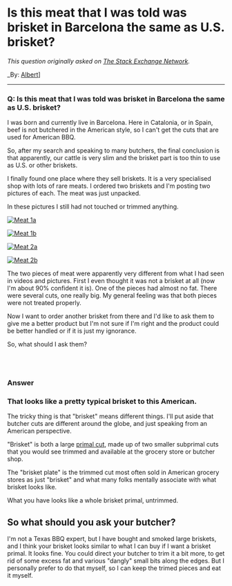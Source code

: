 ﻿# Is this meat that I was told was brisket in Barcelona the same as U.S. brisket?

_This question originally asked on [The Stack Exchange Network](https://cooking.stackexchange.com/q/122254)._

_By: [Albert](https://cooking.stackexchange.com/u/75381)]
<br><hr>
### Q: Is this meat that I was told was brisket in Barcelona the same as U.S. brisket?
<p>I was born and currently live in Barcelona. Here in Catalonia, or in Spain, beef is not butchered in the American style, so I can't get the cuts that are used for American BBQ.</p>
<p>So, after my search and speaking to many butchers, the final conclusion is that apparently, our cattle is very slim and the brisket part is too thin to use as U.S. or other briskets.</p>
<p>I finally found one place where they sell briskets. It is a very specialised shop with lots of rare meats. I ordered two briskets and I'm posting two pictures of each. The meat was just unpacked.</p>
<p>In these pictures I still had not touched or trimmed anything.</p>
<p><a href="https://i.sstatic.net/uLfZe.png" rel="noreferrer"><img src="https://i.sstatic.net/uLfZe.png" alt="Meat 1a" /></a></p>
<p><a href="https://i.sstatic.net/eoGzv.png" rel="noreferrer"><img src="https://i.sstatic.net/eoGzv.png" alt="Meat 1b" /></a></p>
<p><a href="https://i.sstatic.net/1rLq0.jpg" rel="noreferrer"><img src="https://i.sstatic.net/1rLq0.jpg" alt="Meat 2a" /></a></p>
<p><a href="https://i.sstatic.net/QzSqv.jpg" rel="noreferrer"><img src="https://i.sstatic.net/QzSqv.jpg" alt="Meat 2b" /></a></p>
<p>The two pieces of meat were apparently very different from what I had seen in videos and pictures. First I even thought it was not a brisket at all (now I'm about 90% confident it is). One of the pieces had almost no fat. There were several cuts, one really big. My general feeling was that both pieces were not treated properly.</p>
<p>Now I want to order another brisket from there and I'd like to ask them to give me a better product but I'm not sure if I'm right and the product could be better handled or if it is just my ignorance.</p>
<p>So, what should I ask them?</p>

<br><br>
### Answer 
<h3>That looks like a pretty typical brisket to this American.</h3>
<p>The tricky thing is that &quot;brisket&quot; means different things. I'll put aside that butcher cuts are different around the globe, and just speaking from an American perspective.</p>
<p>&quot;Brisket&quot; is both a large <a href="https://montanaranchandcattle.com/pages/aged-beef-and-sub-primal-cuts" rel="noreferrer">primal cut</a>, made up of two smaller subprimal cuts that you would see trimmed and available at the grocery store or butcher shop.</p>
<p>The &quot;brisket plate&quot; is the trimmed cut most often sold in American grocery stores as just &quot;brisket&quot; and what many folks mentally associate with what brisket looks like.</p>
<p>What you have looks like a whole brisket primal, untrimmed.</p>
<h2>So what should you ask your butcher?</h2>
<p>I'm not a Texas BBQ expert, but I have bought and smoked large briskets, and I think your brisket looks similar to what I can buy if I want a brisket primal. It looks fine. You could direct your butcher to trim it a bit more, to get rid of some excess fat and various &quot;dangly&quot; small bits along the edges. But I personally prefer to do that myself, so I can keep the trimed pieces and eat it myself.</p>

